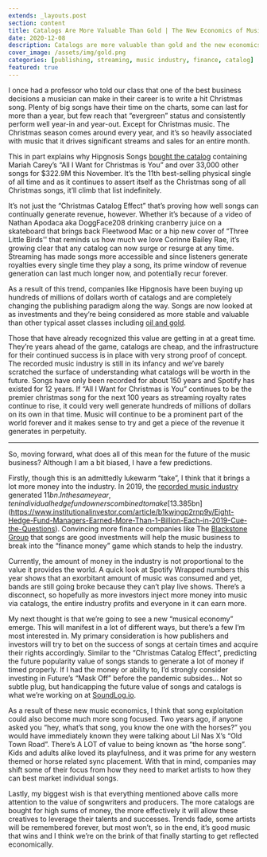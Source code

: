 ```yaml
---
extends: _layouts.post
section: content
title: Catalogs Are More Valuable Than Gold | The New Economics of Music
date: 2020-12-08
description: Catalogs are more valuable than gold and the new economics of music
cover_image: /assets/img/gold.png
categories: [publishing, streaming, music industry, finance, catalog]
featured: true
---
```

I once had a professor who told our class that one of the best business decisions a musician can make in their career is to write a hit Christmas song.  Plenty of big songs have their time on the charts, some can last for more than a year, but few reach that “evergreen” status and consistently perform well year-in and year-out.  Except for Christmas music.  The Christmas season comes around every year, and it’s so heavily associated with music that it drives significant streams and sales for an entire month.

This in part explains why Hipgnosis Songs [bought the catalog](https://www.musicbusinessworldwide.com/hipgnosis-songs-fund-buys-huge-catalog-from-kobalt-in-322-9m-acquisition/) containing Mariah Carey’s “All I Want for Christmas is You” and over 33,000 other songs for $322.9M this November.  It’s the 11th best-selling physical single of all time and as it continues to assert itself as the Christmas song of all Christmas songs, it’ll climb that list indefinitely.

It’s not just the “Christmas Catalog Effect” that’s proving how well songs can continually generate revenue, however. Whether it’s because of a video of Nathan Apodaca aka DoggFace208 drinking cranberry juice on a skateboard that brings back Fleetwood Mac or a hip new cover of “Three Little Birds'' that reminds us how much we love Corinne Bailey Rae, it’s growing clear that any catalog can now surge or resurge at any time.  Streaming has made songs more accessible and since listeners generate royalties every single time they play a song, its prime window of revenue generation can last much longer now, and potentially recur forever.

As a result of this trend, companies like Hipgnosis have been buying up hundreds of millions of dollars worth of catalogs and are completely changing the publishing paradigm along the way. Songs are now looked at as investments and they’re being considered as more stable and valuable than other typical asset classes including [oil and gold](https://www.bbc.com/news/entertainment-arts-54423918).

Those that have already recognized this value are getting in at a great time.  They’re years ahead of the game, catalogs are cheap, and the infrastructure for their continued success is in place with very strong proof of concept. The recorded music industry is still in its infancy and we’ve barely scratched the surface of understanding what catalogs will be worth in the future.  Songs have only been recorded for about 150 years and Spotify has existed for 12 years.  If “All I Want for Christmas is You” continues to be the premier christmas song for the next 100 years as streaming royalty rates continue to rise, it could very well generate hundreds of millions of dollars on its own in that time. Music will continue to be a prominent part of the world forever and it makes sense to try and get a piece of the revenue it generates in perpetuity.

---

So, moving forward, what does all of this mean for the future of the music business? Although I am a bit biased, I have a few predictions.

Firstly, though this is an admittedly lukewarm “take”, I think that it brings a lot more money into the industry.  In 2019, the [recorded music industry](https://www.billboard.com/articles/business/8551881/riaa-music-industry-2019-revenue-streaming-vinyl-digital-physical) generated $11bn. In the same year, ten individual hedge fund owners combined to make [$13.385bn](https://www.institutionalinvestor.com/article/b1kwjngp2rnp9y/Eight-Hedge-Fund-Managers-Earned-More-Than-1-Billion-Each-in-2019-Cue-the-Questions).  Convincing more finance companies like The [Blackstone Group](https://www.musicbusinessworldwide.com/sesac-acquired-investment-giant-blackstone-group/) that songs are good investments will help the music business to break into the “finance money” game which stands to help the industry.  

Currently, the amount of money in the industry is not proportional to the value it provides the world.  A quick look at Spotify Wrapped numbers this year shows that an exorbitant amount of music was consumed and yet, bands are still going broke because they can’t play live shows.  There’s a disconnect, so hopefully as more investors inject more money into music via catalogs, the entire industry profits and everyone in it can earn more.

My next thought is that we’re going to see a new “musical economy” emerge.  This will manifest in a lot of different ways, but there’s a few I’m most interested in.  My primary consideration is how publishers and investors will try to bet on the success of songs at certain times and acquire their rights accordingly.  Similar to the “Christmas Catalog Effect”, predicting the future popularity value of songs stands to generate a lot of money if timed properly.  If I had the money or ability to, I’d strongly consider investing in Future’s “Mask Off” before the pandemic subsides…  Not so subtle plug, but handicapping the future value of songs and catalogs is what we’re working on at [SoundLog.io](http://soundlog.io/).

As a result of these new music economics, I think that song exploitation could also become much more song focused.  Two years ago, if anyone asked you “hey, what’s that song, you know the one with the horses?” you would have immediately known they were talking about Lil Nas X’s “Old Town Road”.  There’s A LOT of value to being known as “the horse song”.  Kids and adults alike loved its playfulness, and it was prime for any western themed or horse related sync placement.  With that in mind, companies may shift some of their focus from how they need to market artists to how they can best market individual songs.

Lastly, my biggest wish is that everything mentioned above calls more attention to the value of songwriters and producers.  The more catalogs are bought for high sums of money, the more effectively it will allow these creatives to leverage their talents and successes. Trends fade, some artists will be remembered forever, but most won’t, so in the end, it’s good music that wins and I think we’re on the brink of that finally starting to get reflected economically.